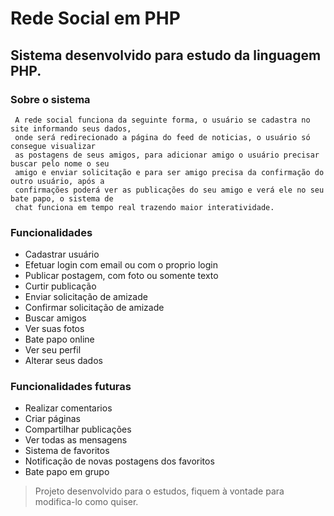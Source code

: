 # Rede Social  em PHP

## Sistema desenvolvido para estudo da linguagem PHP.

### Sobre o sistema

```
 A rede social funciona da seguinte forma, o usuário se cadastra no site informando seus dados, 
 onde será redirecionado a página do feed de noticias, o usuário só consegue visualizar 
 as postagens de seus amigos, para adicionar amigo o usuário precisar buscar pelo nome o seu
 amigo e enviar solicitação e para ser amigo precisa da confirmação do outro usuário, após a
 confirmações poderá ver as publicações do seu amigo e verá ele no seu bate papo, o sistema de
 chat funciona em tempo real trazendo maior interatividade.
```

### Funcionalidades

* Cadastrar usuário
* Efetuar login com email ou com o proprio login
* Publicar postagem, com foto ou somente texto
* Curtir publicação
* Enviar solicitação de amizade
* Confirmar solicitação de amizade
* Buscar amigos
* Ver suas fotos
* Bate papo online
* Ver seu perfil
* Alterar seus dados


### Funcionalidades futuras

* Realizar comentarios
* Criar páginas 
* Compartilhar publicações
* Ver todas as mensagens
* Sistema de favoritos 
* Notificação de novas postagens dos favoritos
* Bate papo em grupo

> Projeto desenvolvido para o estudos, fiquem à vontade para modifica-lo como quiser.
